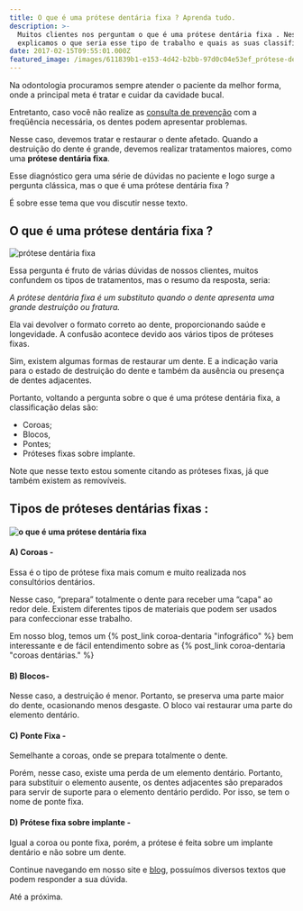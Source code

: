 ```yaml
---
title: O que é uma prótese dentária fixa ? Aprenda tudo.
description: >-
  Muitos clientes nos perguntam o que é uma prótese dentária fixa . Nesse texto
  explicamos o que seria esse tipo de trabalho e quais as suas classificações.
date: 2017-02-15T09:55:01.000Z
featured_image: /images/611839b1-e153-4d42-b2bb-97d0c04e53ef_prótese-dentária-fixa.jpg
---
```


Na odontologia procuramos sempre atender o paciente da melhor forma, onde a principal meta é tratar e cuidar da cavidade bucal. 

Entretanto, caso você não realize as [consulta de prevenção](/tratamentos/prevencao-e-manutencao/) com a freqüência necessária, os dentes podem apresentar problemas. 

Nesse caso, devemos tratar e restaurar o dente afetado. Quando a destruição do dente é grande, devemos realizar tratamentos maiores, como uma **prótese dentária fixa**. 

Esse diagnóstico gera uma série de dúvidas no paciente e logo surge a pergunta clássica, mas o que é uma prótese dentária fixa ? 

É sobre esse tema que vou discutir nesse texto.

**O que é uma prótese dentária fixa ?**
---------------------------------------

![prótese dentária fixa](/images/f2332d0e-b0f6-4189-acb3-e465906d1149_prótese-dentária.jpg) 

Essa pergunta é fruto de várias dúvidas de nossos clientes, muitos confundem os tipos de tratamentos, mas o resumo da resposta, seria: 

*A prótese dentária fixa é um substituto quando o dente apresenta uma grande destruição ou fratura.* 

Ela vai devolver o formato correto ao dente, proporcionando saúde e longevidade. A confusão acontece devido aos vários tipos de próteses fixas. 

Sim, existem algumas formas de restaurar um dente. E a indicação varia para o estado de destruição do dente e também da ausência ou presença de dentes adjacentes. 

Portanto, voltando a pergunta sobre o que é uma prótese dentária fixa, a classificação delas são: 

* Coroas; 
* Blocos, 
* Pontes; 
* Próteses fixas sobre implante. 

Note que nesse texto estou somente citando as próteses fixas, já que também existem as removíveis.

**Tipos de próteses dentárias fixas :**
---------------------------------------

#### ![o que é uma prótese dentária fixa](/images/2e617f05-514c-4dc2-a3a9-bbec90c878b5_o-que-é-uma-prótese-dentária-fixa.jpg)

#### A) Coroas -

Essa é o tipo de prótese fixa mais comum e muito realizada nos consultórios dentários. 

Nesse caso, “prepara” totalmente o dente para receber uma “capa" ao redor dele. Existem diferentes tipos de materiais que podem ser usados para confeccionar esse trabalho. 

Em nosso blog, temos um {% post_link coroa-dentaria "infográfico" %} bem interessante e de fácil entendimento sobre as {% post_link coroa-dentaria "coroas dentárias." %}

#### B) Blocos-

Nesse caso, a destruição é menor. Portanto, se preserva uma parte maior do dente, ocasionando menos desgaste. O bloco vai restaurar uma parte do elemento dentário.

#### C) Ponte Fixa -

Semelhante a coroas, onde se prepara totalmente o dente. 

Porém, nesse caso, existe uma perda de um elemento dentário. Portanto, para substituir o elemento ausente, os dentes adjacentes são preparados para servir de suporte para o elemento dentário perdido. Por isso, se tem o nome de ponte fixa.

#### D) Prótese fixa sobre implante -

Igual a coroa ou ponte fixa, porém, a prótese é feita sobre um implante dentário e não sobre um dente. 

Continue navegando em nosso site e [blog](/blog/), possuímos diversos textos que podem responder a sua dúvida.   

Até a próxima.
